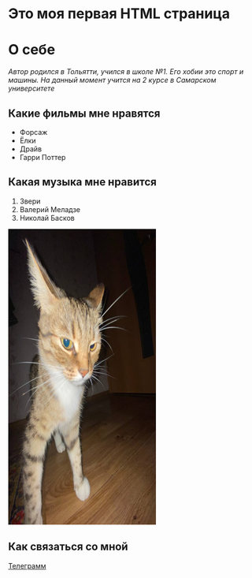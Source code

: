 <!DOCTYPE html>
<html>
    <head>
        <title>Лабораторная работа №1</title>
    </head>
    <body>
        <h1>Это моя первая HTML страница</h1>
        <h1>О себе</h1>
        <p><i>Автор родился в Тольятти, учился в школе №1. Его хобии это спорт и машины. На данный момент учится на 2 курсе в Самарском университете</i></p>
        <h2>Какие фильмы мне нравятся</h2>
        <ul>
            <li>Форсаж</li>
            <li>Ёлки</li>
            <li>Драйв</li>
            <li>Гарри Поттер</li>
        </ul>
        <h2>Какая музыка мне нравится</h2>
        <ol>
            <li>Звери</li>
            <li>Валерий Меладзе</li>
            <li>Николай Басков</li>
        </ol>
        <img
            src="кот.jpg"
            width="300"
            height="600"
        />
        <h2>Как связаться со мной</h2>
        <a href="https://t.me/r0m1k1">Телеграмм</a>
    </body>
</html>
